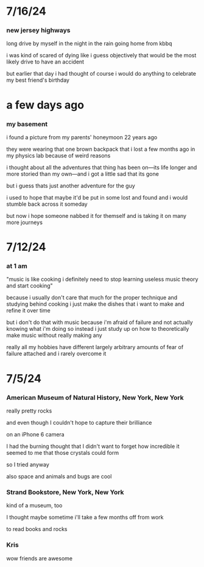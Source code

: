 # 7/16/24
### new jersey highways
long drive by myself in the night in the rain going home from kbbq

i was kind of scared of dying like i guess objectively that would be the most likely drive to have an accident

but earlier that day i had thought of course i would do anything to celebrate my best friend's birthday

# a few days ago
### my basement
i found a picture from my parents' honeymoon 22 years ago

they were wearing that one brown backpack that i lost a few months ago in my physics lab because of weird reasons

i thought about all the adventures that thing has been on—its life longer and more storied than my own—and i got a little sad that its gone

but i guess thats just another adventure for the guy

i used to hope that maybe it'd be put in some lost and found and i would stumble back across it someday

but now i hope someone nabbed it for themself and is taking it on many more journeys

# 7/12/24
### at 1 am
"music is like cooking i definitely need to stop learning useless music theory and start cooking"

because i usually don't care that much for the proper technique and studying behind cooking i just make the dishes that i want to make and refine it over time

but i don't do that with music because i'm afraid of failure and not actually knowing what i'm doing so instead i just study up on how to theoretically make music without really making any

really all my hobbies have different largely arbitrary amounts of fear of failure attached and i rarely overcome it

# 7/5/24
### American Museum of Natural History, New York, New York
really pretty rocks

and even though I couldn't hope to capture their brilliance

on an iPhone 6 camera

I had the burning thought that I didn't want to forget how incredible it seemed to me that those crystals could form

so I tried anyway

also space and animals and bugs are cool
### Strand Bookstore, New York, New York
kind of a museum, too

I thought maybe sometime i'll take a few months off from work

to read books and rocks
### Kris
wow friends are awesome
